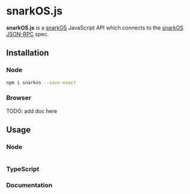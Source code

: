 # snarkOS.js

**snarkOS.js** is a [snarkOS](https://github.com/AleoHQ/snarkOS) JavaScript API
which connects to the
[snarkOS JSON-RPC](https://developer.aleo.org/autogen/testnet/rpc/concepts/rpc_server)
spec.

## Installation

### Node

```sh
npm i snarkos --save-exact
```

### Browser

TODO: add doc here

## Usage

### Node

```js

```

### TypeScript

### Documentation
